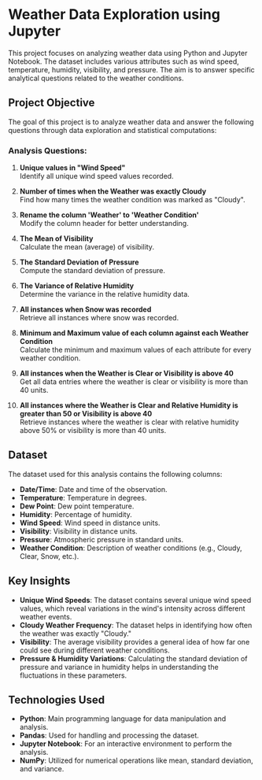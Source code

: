 # Weather Data Exploration using Jupyter

This project focuses on analyzing weather data using Python and Jupyter Notebook. The dataset includes various attributes such as wind speed, temperature, humidity, visibility, and pressure. The aim is to answer specific analytical questions related to the weather conditions.

## Project Objective

The goal of this project is to analyze weather data and answer the following questions through data exploration and statistical computations:

### Analysis Questions:
1. **Unique values in "Wind Speed"**  
   Identify all unique wind speed values recorded.

2. **Number of times when the Weather was exactly Cloudy**  
   Find how many times the weather condition was marked as "Cloudy".

3. **Rename the column 'Weather' to 'Weather Condition'**  
   Modify the column header for better understanding.

4. **The Mean of Visibility**  
   Calculate the mean (average) of visibility.

5. **The Standard Deviation of Pressure**  
   Compute the standard deviation of pressure.

6. **The Variance of Relative Humidity**  
   Determine the variance in the relative humidity data.

7. **All instances when Snow was recorded**  
   Retrieve all instances where snow was recorded.

8. **Minimum and Maximum value of each column against each Weather Condition**  
   Calculate the minimum and maximum values of each attribute for every weather condition.

9. **All instances when the Weather is Clear or Visibility is above 40**  
   Get all data entries where the weather is clear or visibility is more than 40 units.

10. **All instances where the Weather is Clear and Relative Humidity is greater than 50 or Visibility is above 40**  
    Retrieve instances where the weather is clear with relative humidity above 50% or visibility is more than 40 units.

## Dataset

The dataset used for this analysis contains the following columns:
- **Date/Time**: Date and time of the observation.
- **Temperature**: Temperature in degrees.
- **Dew Point**: Dew point temperature.
- **Humidity**: Percentage of humidity.
- **Wind Speed**: Wind speed in distance units.
- **Visibility**: Visibility in distance units.
- **Pressure**: Atmospheric pressure in standard units.
- **Weather Condition**: Description of weather conditions (e.g., Cloudy, Clear, Snow, etc.).

## Key Insights

- **Unique Wind Speeds**: The dataset contains several unique wind speed values, which reveal variations in the wind's intensity across different weather events.
- **Cloudy Weather Frequency**: The dataset helps in identifying how often the weather was exactly "Cloudy."
- **Visibility**: The average visibility provides a general idea of how far one could see during different weather conditions.
- **Pressure & Humidity Variations**: Calculating the standard deviation of pressure and variance in humidity helps in understanding the fluctuations in these parameters.

## Technologies Used

- **Python**: Main programming language for data manipulation and analysis.
- **Pandas**: Used for handling and processing the dataset.
- **Jupyter Notebook**: For an interactive environment to perform the analysis.
- **NumPy**: Utilized for numerical operations like mean, standard deviation, and variance.
